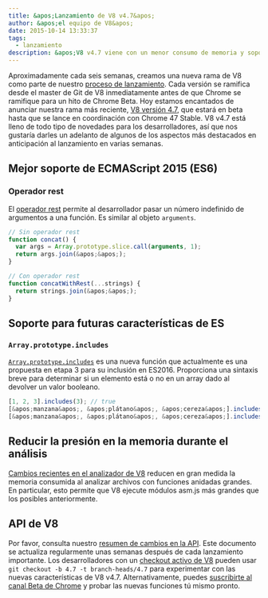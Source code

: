 ```yaml
---
title: &apos;Lanzamiento de V8 v4.7&apos;
author: &apos;el equipo de V8&apos;
date: 2015-10-14 13:33:37
tags:
  - lanzamiento
description: &apos;V8 v4.7 viene con un menor consumo de memoria y soporte para nuevas características de lenguaje ES2015.&apos;
---
```

Aproximadamente cada seis semanas, creamos una nueva rama de V8 como parte de nuestro [proceso de lanzamiento](https://v8.dev/docs/release-process). Cada versión se ramifica desde el master de Git de V8 inmediatamente antes de que Chrome se ramifique para un hito de Chrome Beta. Hoy estamos encantados de anunciar nuestra rama más reciente, [V8 versión 4.7](https://chromium.googlesource.com/v8/v8.git/+log/branch-heads/4.7), que estará en beta hasta que se lance en coordinación con Chrome 47 Stable. V8 v4.7 está lleno de todo tipo de novedades para los desarrolladores, así que nos gustaría darles un adelanto de algunos de los aspectos más destacados en anticipación al lanzamiento en varias semanas.

<!--truncate-->
## Mejor soporte de ECMAScript 2015 (ES6)

### Operador rest

El [operador rest](https://developer.mozilla.org/en/docs/Web/JavaScript/Reference/Functions/rest_parameters) permite al desarrollador pasar un número indefinido de argumentos a una función. Es similar al objeto `arguments`.

```js
// Sin operador rest
function concat() {
  var args = Array.prototype.slice.call(arguments, 1);
  return args.join(&apos;&apos;);
}

// Con operador rest
function concatWithRest(...strings) {
  return strings.join(&apos;&apos;);
}
```

## Soporte para futuras características de ES

### `Array.prototype.includes`

[`Array.prototype.includes`](https://developer.mozilla.org/en-US/docs/Web/JavaScript/Reference/Global_Objects/Array/includes) es una nueva función que actualmente es una propuesta en etapa 3 para su inclusión en ES2016. Proporciona una sintaxis breve para determinar si un elemento está o no en un array dado al devolver un valor booleano.

```js
[1, 2, 3].includes(3); // true
[&apos;manzana&apos;, &apos;plátano&apos;, &apos;cereza&apos;].includes(&apos;manzana&apos;); // true
[&apos;manzana&apos;, &apos;plátano&apos;, &apos;cereza&apos;].includes(&apos;melocotón&apos;); // false
```

## Reducir la presión en la memoria durante el análisis

[Cambios recientes en el analizador de V8](https://code.google.com/p/v8/issues/detail?id=4392) reducen en gran medida la memoria consumida al analizar archivos con funciones anidadas grandes. En particular, esto permite que V8 ejecute módulos asm.js más grandes que los posibles anteriormente.

## API de V8

Por favor, consulta nuestro [resumen de cambios en la API](https://docs.google.com/document/d/1g8JFi8T_oAE_7uAri7Njtig7fKaPDfotU6huOa1alds/edit). Este documento se actualiza regularmente unas semanas después de cada lanzamiento importante. Los desarrolladores con un [checkout activo de V8](https://v8.dev/docs/source-code#using-git) pueden usar `git checkout -b 4.7 -t branch-heads/4.7` para experimentar con las nuevas características de V8 v4.7. Alternativamente, puedes [suscribirte al canal Beta de Chrome](https://www.google.com/chrome/browser/beta.html) y probar las nuevas funciones tú mismo pronto.
